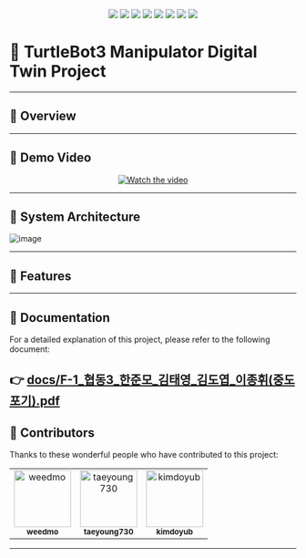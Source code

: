<p align="center">
  <img src="https://img.shields.io/badge/ROS2-Humble-blue?logo=ros" />
  <img src="https://img.shields.io/badge/TurtleBot3+Manipulator-robot-brightgreen?logo=raspberrypi" />
  <img src="https://img.shields.io/badge/Python-language-yellow?logo=python" />
  <img src="https://img.shields.io/badge/C++-language-00599C?logo=c%2B%2B" />
  <img src="https://img.shields.io/badge/OpenCV-computer%20vision-red?logo=opencv" />
  <img src="https://img.shields.io/badge/MoveIt2-motion%20planning-blueviolet?logo=moveit" />
  <img src="https://img.shields.io/badge/Gazebo-digital%20twin-lightgrey?logo=gazebo" />
  <img src="https://img.shields.io/badge/License-Apache%202.0-blue.svg?logo=apache" />
</p>

# 🤖 TurtleBot3 Manipulator Digital Twin Project 

---

## 📌 Overview

---

## 🎥 Demo Video
<p align="center">
  <a href="https://youtu.be/NclsziqyBPk">
    <img src="https://img.youtube.com/vi/NclsziqyBPk/0.jpg" alt="Watch the video"/>
  </a>
</p>

---

## 🔁 System Architecture
![image](https://github.com/user-attachments/assets/a3302257-6ba5-4bcd-aeef-815c711b3994)

---


## 🔧 Features


---

## 📄 Documentation
For a detailed explanation of this project, please refer to the following document:

👉 [docs/F-1_협동3_한준모_김태영_김도엽_이종휘(중도포기).pdf](docs/F-1_협동3_한준모_김태영_김도엽_이종휘(중도포기).pdf)
---
## 👥 Contributors
Thanks to these wonderful people who have contributed to this project:
<table>
  <tr>
    <td align="center">
      <a href="https://github.com/weedmo">
        <img src="https://github.com/weedmo.png" width="100px;" alt="weedmo"/><br />
        <sub><b>weedmo</b></sub>
      </a>
    </td>
    <td align="center">
      <a href="https://github.com/taeyoung730">
        <img src="https://github.com/taeyoung730.png" width="100px;" alt="taeyoung730"/><br />
        <sub><b>taeyoung730</b></sub>
      </a>
    </td>
    <td align="center">
      <a href="https://github.com/kimdoyub">
        <img src="https://github.com/kimdoyub.png" width="100px;" alt="kimdoyub"/><br />
        <sub><b>kimdoyub</b></sub>
      </a>
    </td>
  </tr>
</table>

---
